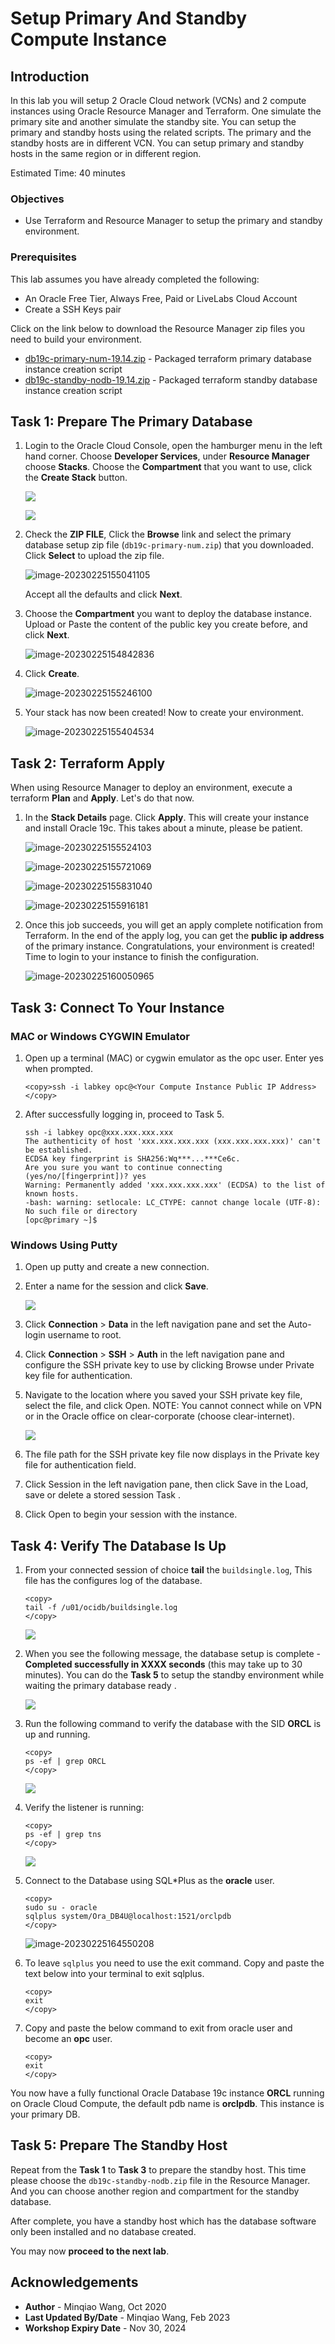 # Setup Primary And Standby Compute Instance

## Introduction

In this lab you will setup 2 Oracle Cloud network (VCNs) and 2 compute instances using Oracle Resource Manager and Terraform. One simulate the primary site and another simulate the standby site. You can setup the primary and standby hosts using the related scripts. The primary and the standby hosts are in different VCN. You can setup primary and standby hosts in the same region or in different region.

Estimated Time: 40 minutes

### Objectives

- Use Terraform and Resource Manager to setup the primary and standby environment.

### Prerequisites

This lab assumes you have already completed the following:
- An Oracle Free Tier, Always Free, Paid or LiveLabs Cloud Account
- Create a SSH Keys pair

Click on the link below to download the Resource Manager zip files you need to build your environment.

- [db19c-primary-num-19.14.zip](https://objectstorage.us-phoenix-1.oraclecloud.com/p/WFlStlZpSo-OuHYfyyeEOP893BIOQqMX656nqc_ggCoWvyFEEQJS76OqiNmkOOZi/n/oraclepartnersas/b/dataguard_op/o/db19c-primary-num-19.14.zip) - Packaged terraform primary database instance creation script
- [db19c-standby-nodb-19.14.zip](https://objectstorage.us-phoenix-1.oraclecloud.com/p/uv4kCIVrE-NHHP2T-PAHF_Xq8iuT3-fJd6bIy_Fzo7ll-4yeSxH34W6lmilniCj2/n/oraclepartnersas/b/dataguard_op/o/db19c-standby-nodb-19.14.zip) - Packaged terraform standby database instance creation script



## **Task 1:** Prepare The Primary Database

1. Login to the Oracle Cloud Console, open the hamburger menu in the left hand corner. Choose **Developer Services**, under **Resource Manager** choose **Stacks**. Choose the **Compartment** that you want to use, click the  **Create Stack** button. 

    ![](images/image-resourcemanager.png " ")
    
    
    
    ![](./images/step1.3-createstackpage.png " ")
    
2. Check the **ZIP FILE**, Click the **Browse** link and select the primary database setup zip file (`db19c-primary-num.zip`) that you downloaded. Click **Select** to upload the zip file.

    ![image-20230225155041105](images/image-20230225155041105.png)

    Accept all the defaults and click **Next**.


3. Choose the **Compartment** you want to deploy the database instance. Upload or Paste the content of the public key you create before,  and click **Next**. 

    ![image-20230225154842836](images/image-20230225154842836.png)

    

4. Click **Create**.

    ![image-20230225155246100](images/image-20230225155246100.png)

5. Your stack has now been created!  Now to create your environment. 

    ![image-20230225155404534](images/image-20230225155404534.png)



## Task 2: Terraform Apply

When using Resource Manager to deploy an environment, execute a terraform **Plan** and **Apply**. Let's do that now.

1.  In the **Stack Details** page.  Click **Apply**. This will create your instance and install Oracle 19c. This takes about a minute, please be patient.

    ![image-20230225155524103](images/image-20230225155524103.png)
    
    ![image-20230225155721069](images/image-20230225155721069.png)
    
    ![image-20230225155831040](images/image-20230225155831040.png)
    
    ![image-20230225155916181](images/image-20230225155916181.png)

2.  Once this job succeeds, you will get an apply complete notification from Terraform.  In the end of the apply log,  you can get the **public ip address** of the primary instance. Congratulations, your environment is created! Time to login to your instance to finish the configuration.

    ![image-20230225160050965](images/image-20230225160050965.png)


## **Task 3:** Connect To Your Instance

### MAC or Windows CYGWIN Emulator

1.  Open up a terminal (MAC) or cygwin emulator as the opc user.  Enter yes when prompted.

    ````
    <copy>ssh -i labkey opc@<Your Compute Instance Public IP Address></copy>
    ````

2. After successfully logging in, proceed to Task 5.

    ```
    ssh -i labkey opc@xxx.xxx.xxx.xxx
    The authenticity of host 'xxx.xxx.xxx.xxx (xxx.xxx.xxx.xxx)' can't be established.
    ECDSA key fingerprint is SHA256:Wq***...***Ce6c.
    Are you sure you want to continue connecting (yes/no/[fingerprint])? yes
    Warning: Permanently added 'xxx.xxx.xxx.xxx' (ECDSA) to the list of known hosts.
    -bash: warning: setlocale: LC_CTYPE: cannot change locale (UTF-8): No such file or directory
    [opc@primary ~]$ 
    ```

    

### Windows Using Putty

1.  Open up putty and create a new connection.

2.  Enter a name for the session and click **Save**.

    ![](./images/putty-setup.png " ")

3.  Click **Connection** > **Data** in the left navigation pane and set the Auto-login username to root.

4.  Click **Connection** > **SSH** > **Auth** in the left navigation pane and configure the SSH private key to use by clicking Browse under Private key file for authentication.

5.  Navigate to the location where you saved your SSH private key file, select the file, and click Open.  NOTE:  You cannot connect while on VPN or in the Oracle office on clear-corporate (choose clear-internet).

    ![](./images/putty-auth.png " ")

6.  The file path for the SSH private key file now displays in the Private key file for authentication field.

7.  Click Session in the left navigation pane, then click Save in the Load, save or delete a stored session Task .

8.  Click Open to begin your session with the instance.


## **Task 4:** Verify The Database Is Up

1.  From your connected session of choice **tail** the `buildsingle.log`, This file has the configures log of the database.

    ````
    <copy>
    tail -f /u01/ocidb/buildsingle.log
    </copy>
    ````
    ![](./images/tailOfBuildDBInstanceLog.png " ")

2.  When you see the following message, the database setup is complete - **Completed successfully in XXXX seconds** (this may take up to 30 minutes). You can do the **Task 5** to setup the standby environment while waiting the primary database ready .

    ![](./images/tailOfBuildDBInstanceLog_finished.png " ")

3.  Run the following command to verify the database with the SID **ORCL** is up and running.

    ````
    <copy>
    ps -ef | grep ORCL
    </copy>
    ````

    ![](./images/pseforcl.png " ")

4. Verify the listener is running:

    ````
    <copy>
    ps -ef | grep tns
    </copy>
    ````

    ![](./images/pseftns.png " ")

5.  Connect to the Database using SQL*Plus as the **oracle** user.

    ````
    <copy>
    sudo su - oracle
    sqlplus system/Ora_DB4U@localhost:1521/orclpdb
    </copy>
    ````
    

    ![image-20230225164550208](images/image-20230225164550208.png)
    
6.  To leave `sqlplus` you need to use the exit command. Copy and paste the text below into your terminal to exit sqlplus.

    ````
    <copy>
    exit
    </copy>
    ````

7.  Copy and paste the below command to exit from oracle user and become an **opc** user.

    ````
    <copy>
    exit
    </copy>
    ````

You now have a fully functional Oracle Database 19c instance **ORCL** running on Oracle Cloud Compute, the default pdb name is **orclpdb**. This instance is your primary DB.

## **Task 5:** Prepare The Standby Host

Repeat from the **Task 1** to **Task 3** to prepare the standby host. This time please choose the `db19c-standby-nodb.zip` file in the Resource Manager. And you can choose another region and compartment for the standby database.

After complete, you have a standby host which has the database software only been installed and no database created.

You may now **proceed to the next lab**.

## Acknowledgements
* **Author** - Minqiao Wang, Oct 2020
* **Last Updated By/Date** - Minqiao Wang, Feb 2023
* **Workshop Expiry Date** - Nov 30, 2024



